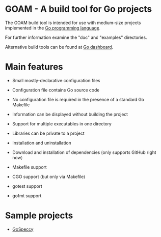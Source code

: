 # GOAM - A build tool for Go projects

The GOAM build tool is intended for use with medium-size projects implemented
in the [Go programming language](http://golang.org).

For further information examine the "doc" and "examples" directories.

Alternative build tools can be found at
[Go dashboard](http://godashboard.appspot.com/project).

# Main features

* Small mostly-declarative configuration files
* Configuration file contains Go source code
* No configuration file is required in the presence of a standard Go Makefile

* Information can be displayed without building the project
* Support for multiple executables in one directory
* Libraries can be private to a project
* Installation and uninstallation
* Download and installation of dependencies (only supports GitHub right now)

* Makefile support
* CGO support (but only via Makefile)
* gotest support
* gofmt support

# Sample projects

* [GoSpeccy](https://github.com/remogatto/gospeccy)
